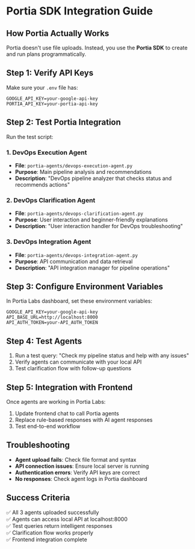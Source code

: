 # Portia SDK Integration Guide

## How Portia Actually Works
Portia doesn't use file uploads. Instead, you use the **Portia SDK** to create and run plans programmatically.

## Step 1: Verify API Keys
Make sure your `.env` file has:
```
GOOGLE_API_KEY=your-google-api-key
PORTIA_API_KEY=your-portia-api-key
```

## Step 2: Test Portia Integration
Run the test script:

### 1. DevOps Execution Agent
- **File**: `portia-agents/devops-execution-agent.py`
- **Purpose**: Main pipeline analysis and recommendations
- **Description**: "DevOps pipeline analyzer that checks status and recommends actions"

### 2. DevOps Clarification Agent  
- **File**: `portia-agents/devops-clarification-agent.py`
- **Purpose**: User interaction and beginner-friendly explanations
- **Description**: "User interaction handler for DevOps troubleshooting"

### 3. DevOps Integration Agent
- **File**: `portia-agents/devops-integration-agent.py` 
- **Purpose**: API communication and data retrieval
- **Description**: "API integration manager for pipeline operations"

## Step 3: Configure Environment Variables
In Portia Labs dashboard, set these environment variables:

```
GOOGLE_API_KEY=your-google-api-key
API_BASE_URL=http://localhost:8000
API_AUTH_TOKEN=your-API_AUTH_TOKEN
```

## Step 4: Test Agents
1. Run a test query: "Check my pipeline status and help with any issues"
2. Verify agents can communicate with your local API
3. Test clarification flow with follow-up questions

## Step 5: Integration with Frontend
Once agents are working in Portia Labs:
1. Update frontend chat to call Portia agents
2. Replace rule-based responses with AI agent responses
3. Test end-to-end workflow

## Troubleshooting
- **Agent upload fails**: Check file format and syntax
- **API connection issues**: Ensure local server is running
- **Authentication errors**: Verify API keys are correct
- **No responses**: Check agent logs in Portia dashboard

## Success Criteria
✅ All 3 agents uploaded successfully  
✅ Agents can access local API at localhost:8000  
✅ Test queries return intelligent responses  
✅ Clarification flow works properly  
✅ Frontend integration complete